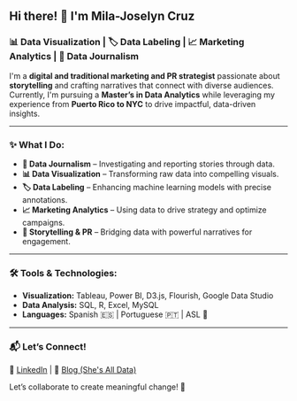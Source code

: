 ## Hi there! 👋 I'm Mila-Joselyn Cruz

### 📊 Data Visualization | 🏷️ Data Labeling | 📈 Marketing Analytics | 📰 Data Journalism

I'm a **digital and traditional marketing and PR strategist** passionate about **storytelling** and crafting narratives that connect with diverse audiences. Currently, I'm pursuing a **Master’s in Data Analytics** while leveraging my experience from **Puerto Rico to NYC** to drive impactful, data-driven insights. 

---

### ✨ What I Do:
- **📰 Data Journalism** – Investigating and reporting stories through data.
- **📊 Data Visualization** – Transforming raw data into compelling visuals.
- **🏷️ Data Labeling** – Enhancing machine learning models with precise annotations.
- **📈 Marketing Analytics** – Using data to drive strategy and optimize campaigns.
- **📢 Storytelling & PR** – Bridging data with powerful narratives for engagement.

---

### 🛠️ Tools & Technologies:
- **Visualization:** Tableau, Power BI, D3.js, Flourish, Google Data Studio
- **Data Analysis:** SQL, R, Excel, MySQL
- **Languages:** Spanish 🇪🇸 | Portuguese 🇵🇹 | ASL 🤟

---

### 📬 Let’s Connect!
💼 [LinkedIn](https://www.linkedin.com/in/mila-joselyn-cruz/)  |  📝 [Blog (She's All Data)](https://medium.com/@shesalldata)  

Let’s collaborate to create meaningful change! 🚀
